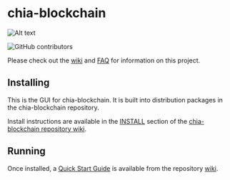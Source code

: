 # chia-blockchain
![Alt text](https://www.chia.net/img/chia_logo.svg)

![GitHub contributors](https://img.shields.io/github/contributors/HiveProject2021/chia-blockchain?logo=GitHub)

Please check out the [wiki](https://github.com/HiveProject2021/chia-blockchain/wiki)
and [FAQ](https://github.com/HiveProject2021/chia-blockchain/wiki/FAQ) for
information on this project.

## Installing

This is the GUI for chia-blockchain. It is built into distribution packages in the chia-blockchain repository.

Install instructions are available in the
[INSTALL](https://github.com/HiveProject2021/chia-blockchain/wiki/INSTALL)
section of the
[chia-blockchain repository wiki](https://github.com/HiveProject2021/chia-blockchain/wiki).

## Running

Once installed, a
[Quick Start Guide](https://github.com/HiveProject2021/chia-blockchain/wiki/Quick-Start-Guide)
is available from the repository
[wiki](https://github.com/HiveProject2021/chia-blockchain/wiki).
